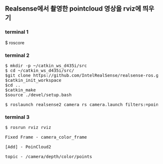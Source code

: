 ## Realsense에서 촬영한 pointcloud 영상을 rviz에 띄우기

### terminal 1
$ roscore

### terminal 2
<pre>
$ mkdir -p ~/catkin_ws_d435i/src
$ cd ~/catkin_ws_d435i/src/
$git clone https://github.com/IntelRealSense/realsense-ros.git
$catkin_init_workspace
$cd ..
$catkin_make
$source ./devel/setup.bash

$ roslaunch realsense2_camera rs_camera.launch filters:=pointcloud
</pre>

### terminal 3
<pre>
$ rosrun rviz rviz

Fixed Frame - camera_color_frame

[Add] - PoinCloud2

topic - /camera/depth/color/points
</pre>
